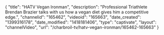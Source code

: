 {
    "title": "HATV Vegan Ironman",
    "description": "Professional Triathlete Brendan Brazier talks with us how a vegan diet gives him a competitive edge.",
    "channelid": "165462",
    "videoid": "165663",
    "date_created": "1399316178",
    "date_modified": "1418181406",
    "type": "captivate",
    "layout": "channelVideo",
    "url": "\/charbroil-tv\/hatv-vegan-ironman\/165462-165663"
}